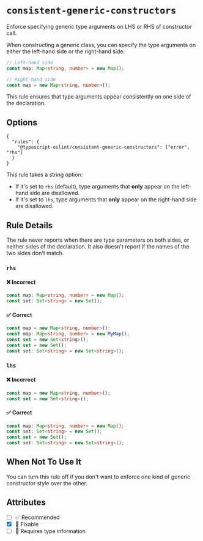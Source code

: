 # `consistent-generic-constructors`

Enforce specifying generic type arguments on LHS or RHS of constructor call.

When constructing a generic class, you can specify the type arguments on either the left-hand side or the right-hand side:

```ts
// Left-hand side
const map: Map<string, number> = new Map();

// Right-hand side
const map = new Map<string, number>();
```

This rule ensures that type arguments appear consistently on one side of the declaration.

## Options

```jsonc
{
  "rules": {
    "@typescript-eslint/consistent-generic-constructors": ["error", "rhs"]
  }
}
```

This rule takes a string option:

- If it's set to `rhs` (default), type arguments that **only** appear on the left-hand side are disallowed.
- If it's set to `lhs`, type arguments that **only** appear on the right-hand side are disallowed.

## Rule Details

The rule never reports when there are type parameters on both sides, or neither sides of the declaration. It also doesn't report if the names of the two sides don't match.

### `rhs`

<!--tabs-->

#### ❌ Incorrect

```ts
const map: Map<string, number> = new Map();
const set: Set<string> = new Set();
```

#### ✅ Correct

```ts
const map = new Map<string, number>();
const map: Map<string, number> = new MyMap();
const set = new Set<string>();
const set = new Set();
const set: Set<string> = new Set<string>();
```

### `lhs`

<!--tabs-->

#### ❌ Incorrect

```ts
const map = new Map<string, number>();
const set = new Set<string>();
```

#### ✅ Correct

```ts
const map: Map<string, number> = new Map();
const set: Set<string> = new Set();
const set = new Set();
const set: Set<string> = new Set<string>();
```

## When Not To Use It

You can turn this rule off if you don't want to enforce one kind of generic constructor style over the other.

## Attributes

- [ ] ✅ Recommended
- [x] 🔧 Fixable
- [ ] 💭 Requires type information
